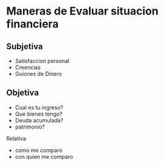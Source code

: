 # Maneras de Evaluar situacion financiera
## Subjetiva
- Satisfaccion personal
- Creencias
- Guiones de Dinero

## Objetiva
- Cual es tu ingreso?
- Que bienes tengo?
- Deuda acumulada?
- patrimonio?

Relativa
- como me comparo
- con quien me comparo